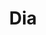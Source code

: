 ---
title: "Dia"
url: /ciudad-autonoma-de-buenos-aires/dia-avenida-de-los-corrales-2/
shop: Supermarkt
---